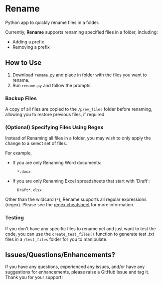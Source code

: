 # Rename
Python app to quickly rename files in a folder.

Currently, **Rename** supports renaming specified files in a folder, including:
- Adding a prefix
- Removing a prefix

## How to Use
1. Download `rename.py` and place in folder with the files you want to rename.
2. Run `rename.py` and follow the prompts.

### Backup Files
A copy of all files are copied to the `/prev_files` folder before renaming, allowing you to restore previous files, if required.

### (Optional) Specifying Files Using Regex
Instead of Renaming all files in a folder, you may wish to only apply the change to a select set of files.

For example, 
- If you are only Renaming Word documents:

        *.docx

- If you are only Renaming Excel spreadsheets that start with 'Draft':
        
        Draft*.xlsx

Other than the wildcard (`*`), Rename supports all regular expressions (regex). Please see the [regex cheatsheet](https://cheatography.com/davechild/cheat-sheets/regular-expressions/) for more information.

### Testing
If you don't have any specific files to rename yet and just want to test the code, you can use the `create_test_files()` function to generate test .txt files in a `/test_files` folder for you to manipulate.

## Issues/Questions/Enhancements?
If you have any questions, experienced any issues, and/or have any suggestions for enhancements, please raise a GitHub Issue and tag it. Thank you for your support!
